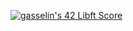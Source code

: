[![gasselin's 42 Libft Score](https://badge42.vercel.app/api/v2/cl3346xta00920ajxpf1ddxua/project/2167569)](https://github.com/JaeSeoKim/badge42)
